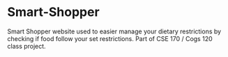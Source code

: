 # Smart-Shopper
Smart Shopper website used to easier manage your dietary restrictions by checking if food follow your set restrictions. Part of CSE 170 / Cogs 120 class project.
